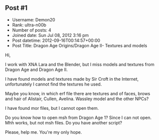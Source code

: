 ## Post #1
- Username: Demon20
- Rank: ultra-n00b
- Number of posts: 4
- Joined date: Sun Jul 08, 2012 3:16 pm
- Post datetime: 2012-09-16T00:14:57+00:00
- Post Title: Dragon Age Origins/Dragon Age II- Textures and models

Hi,

I work with XNA Lara and the Blender, but I miss models and textures from Dragon Age and Dragon Age II.

I have found models and textures made by Sir Croft in the Internet, unfortunately I cannot find the textures he used.

Maybe you know, in which erf file there are textures and of faces, brows and hair of Alistair, Cullen, Avelina. Wassley model and the other NPCs?

I have found mor files, but I cannot open them.

Do you know how to open msh from Dragon Age 1? Since I can not open. Mhh works, but not msh files. Do you have another script?

Please, help me. You're my only hope.
